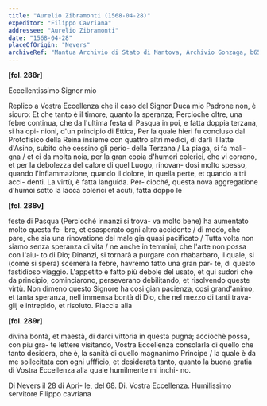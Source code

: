 ```yaml
---
title: "Aurelio Zibramonti (1568-04-28)"
expeditor: "Filippo Cavriana"
addressee: "Aurelio Zibramonti"
date: "1568-04-28"
placeOfOrigin: "Nevers"
archiveRef: "Mantua Archivio di Stato di Mantova, Archivio Gonzaga, b654, fols. 288r-289r"
---
```



**[fol. 288r]**

Eccellentissimo Signor  mio

 Replico a Vostra Eccellenza  che il caso del Signor  Duca mio  Padrone non, è sicuro: Et che tanto è il timore,  quanto la speranza; Percioche oltre, una febre  continua, che da l'ultima festa di Pasqua  in poi, e fatta doppia terzana, si ha opi-
nioni, d'un principio di Ettica, Per la quale  hieri fu concluso dal Protofisico della Reina insieme con quattro altri medici, di darli  il latte d'Asino, subito che cessino gli perio-
 della Terzana / La piaga, si fa mali-
gna / et ci da molta noia, per la gran copia  d'humori colerici, che vi corrono, et per la  debolezza del calore di quel  Luogo, rinovan-
dosi molto spesso, quando l'infiammazione, quando  il dolore, in quella perte, et quando  altri acci-
denti. La virtù, è fatta languida. Per-
cioché, questa nova aggregatione d'humoi sotto  la lacca colerici et acuti, fatta doppo le


**[fol. 288v]**

feste di Pasqua (Percioché innanzi si trova-
va molto bene) ha aumentato molto questa  fe-
bre, et esasperato ogni altro accidente /  di modo, che pare, che sia una rinovatione  del male gia quasi pacificato / Tutta volta  non siamo senza speranza di vita / ne anche  in temmini, che l'arte non possa con l'aiu-
to di Dio; Dinanzi, si tornarà a purgare  con rhabarbaro, il quale, si (come si spera)  scemerà la febre, havremo fatto una gran par-
te, di questo  fastidioso viaggio. L'appetito  è fatto più debole del usato, et qui sudori  che da principio, cominciarono, perseverano  debilitando, et risolvendo queste  virtù. Non  dimeno questo Signore  ha cosi gian pacienza, cosi  grand'animo, et tanta speranza, nell immensa  bontà di Dio, che nel mezzo di tanti trava-
glij e intrepido, et risoluto. Piaccia alla


**[fol. 289r]**

 divina bontà, et maestà, di darci vittoria  in questa  pugna; acciochè possa, con  piu gra-
te lettere  visitando, Vostra Eccellenza  consolarla di quello  che tanto desidera, che è, la sanità  di quello  magnanimo Principe / la quale  è da me sollecitata con ogni uffficio, et  desiderata tanto, quanto la buona gratia  di Vostra Eccellenza  alla quale humilmente  mi inchi-
no.

Di Nevers il 28 di Apri-
le, del 68. Di. Vostra Eccellenza.
          Humilissimo servitore  Filippo cavriana

